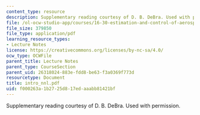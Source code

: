 ```yaml
---
content_type: resource
description: Supplementary reading courtesy of D. B. DeBra. Used with permission.
file: /ol-ocw-studio-app/courses/16-30-estimation-and-control-of-aerospace-systems-spring-2004/f000263a1b2725d817edaaabb81421bf_intro_nnl.pdf
file_size: 379850
file_type: application/pdf
learning_resource_types:
- Lecture Notes
license: https://creativecommons.org/licenses/by-nc-sa/4.0/
ocw_type: OCWFile
parent_title: Lecture Notes
parent_type: CourseSection
parent_uid: 26318024-883e-fdd8-be63-f3a0369f773d
resourcetype: Document
title: intro_nnl.pdf
uid: f000263a-1b27-25d8-17ed-aaabb81421bf
---
```

Supplementary reading courtesy of D. B. DeBra. Used with permission.
